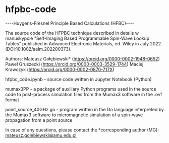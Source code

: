 # hfpbc-code

----Huygens-Fresnel Principle Based Calculations (HFBC)----

The source code of the HFPBC technique described in details w manuskypcie "Self-Imaging Based Programmable Spin-Wave Lookup Tables" published in Advanced Electronic Materials, ed. Wiley in July 2022 (DOI:10.1002/aelm.202200373).

Authors:
Mateusz Gołębiewski* (https://orcid.org/0000-0002-1948-0652)
Paweł Gruszecki (https://orcid.org/0000-0003-3529-1744)
Maciej Krawczyk (https://orcid.org/0000-0002-0870-717X)

hfpbc_code.ipynb - source code written in Jupyter Notebook (Python)

mumax3PP - a package of auxiliary Python programs used in the source code to post-process simulation files from the Mumax3 software in the .ovf format

point_source_40GHz.go - program written in the Go language interpreted by the Mumax3 software to micromagnetic simulation of a spin-wave propagation from a point source

In case of any questions, please contact the *corresponding author (MG): mateusz.golebiewski@amu.edu.pl
